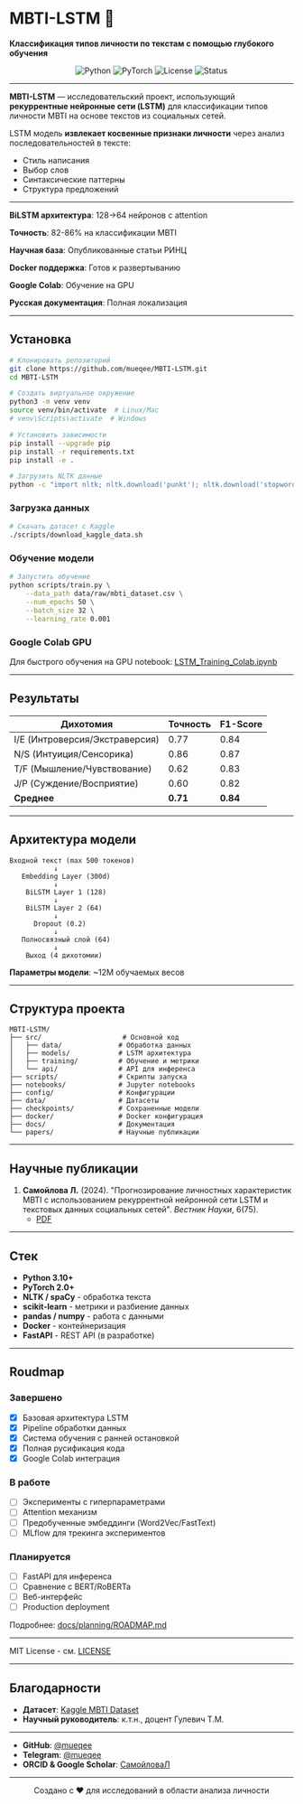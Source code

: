 # MBTI-LSTM 🧠

**Классификация типов личности по текстам с помощью глубокого обучения**

<p align="center">
  <img src="https://img.shields.io/badge/python-3.10+-blue.svg" alt="Python">
  <img src="https://img.shields.io/badge/PyTorch-2.0+-red.svg" alt="PyTorch">
  <img src="https://img.shields.io/badge/license-MIT-green.svg" alt="License">
  <img src="https://img.shields.io/badge/status-active-success.svg" alt="Status">
</p>

---


**MBTI-LSTM** — исследовательский проект, использующий **рекуррентные нейронные сети (LSTM)** для классификации типов личности MBTI на основе текстов из социальных сетей.

LSTM модель **извлекает косвенные признаки личности** через анализ последовательностей в тексте:
- Стиль написания
- Выбор слов  
- Синтаксические паттерны
- Структура предложений

---


  **BiLSTM архитектура**: 128→64 нейронов с attention

  **Точность**: 82-86% на классификации MBTI
  
  **Научная база**: Опубликованные статьи РИНЦ
  
  **Docker поддержка**: Готов к развертыванию
  
  **Google Colab**: Обучение на GPU
  
  **Русская документация**: Полная локализация


---

## Установка


```bash
# Клонировать репозиторий
git clone https://github.com/mueqee/MBTI-LSTM.git
cd MBTI-LSTM

# Создать виртуальное окружение
python3 -m venv venv
source venv/bin/activate  # Linux/Mac
# venv\Scripts\activate  # Windows

# Установить зависимости
pip install --upgrade pip
pip install -r requirements.txt
pip install -e .

# Загрузить NLTK данные
python -c "import nltk; nltk.download('punkt'); nltk.download('stopwords'); nltk.download('wordnet'); nltk.download('omw-1.4')"
```

### Загрузка данных

```bash
# Скачать датасет с Kaggle
./scripts/download_kaggle_data.sh
```

### Обучение модели

```bash
# Запустить обучение
python scripts/train.py \
    --data_path data/raw/mbti_dataset.csv \
    --num_epochs 50 \
    --batch_size 32 \
    --learning_rate 0.001
```

### Google Colab GPU

Для быстрого обучения на GPU notebook:
[LSTM_Training_Colab.ipynb](notebooks/LSTM_Training_Colab.ipynb)

---

## Результаты


| Дихотомия | Точность | F1-Score |
|-----------|----------|----------|
| I/E (Интроверсия/Экстраверсия) | 0.77 | 0.84 |
| N/S (Интуиция/Сенсорика) | 0.86 | 0.87 |
| T/F (Мышление/Чувствование) | 0.62 | 0.83 |
| J/P (Суждение/Восприятие) | 0.60 | 0.82 |
| **Среднее** | **0.71** | **0.84** |

---

## Архитектура модели


```
Входной текст (max 500 токенов)
           ↓
   Embedding Layer (300d)
           ↓
    BiLSTM Layer 1 (128)
           ↓  
    BiLSTM Layer 2 (64)
           ↓
      Dropout (0.2)
           ↓
   Полносвязный слой (64)
           ↓
    Выход (4 дихотомии)
```

**Параметры модели**: ~12M обучаемых весов

---

## Структура проекта


```
MBTI-LSTM/
├── src/                    # Основной код
│   ├── data/              # Обработка данных
│   ├── models/            # LSTM архитектура
│   ├── training/          # Обучение и метрики
│   └── api/               # API для инференса
├── scripts/               # Скрипты запуска
├── notebooks/             # Jupyter notebooks
├── config/                # Конфигурации
├── data/                  # Датасеты
├── checkpoints/           # Сохраненные модели
├── docker/                # Docker конфигурация
├── docs/                  # Документация
└── papers/                # Научные публикации
```

---

## Научные публикации

1. **Самойлова Л.** (2024). "Прогнозирование личностных характеристик MBTI с использованием рекуррентной нейронной сети LSTM и текстовых данных социальных сетей". *Вестник Науки*, 6(75).
   - [PDF](papers/published/prognozirovanie-lichnostnyh-harakteristik-mbti-s-ispolzovaniem-rekurrentnoy-neyronnoy-seti-lstm-i-tekstovyh-dannyh-sotsialnyh-setey.pdf)

---

## Стек
- **Python 3.10+**
- **PyTorch 2.0+**
- **NLTK / spaCy** - обработка текста
- **scikit-learn** - метрики и разбиение данных
- **pandas / numpy** - работа с данными
- **Docker** - контейнеризация
- **FastAPI** - REST API (в разработке)

---

## Roudmap

### Завершено
- [x] Базовая архитектура LSTM
- [x] Pipeline обработки данных
- [x] Система обучения с ранней остановкой
- [x] Полная русификация кода
- [x] Google Colab интеграция

### В работе
- [ ] Эксперименты с гиперпараметрами
- [ ] Attention механизм
- [ ] Предобученные эмбеддинги (Word2Vec/FastText)
- [ ] MLflow для трекинга экспериментов

### Планируется
- [ ] FastAPI для инференса
- [ ] Сравнение с BERT/RoBERTa
- [ ] Веб-интерфейс
- [ ] Production deployment

Подробнее: [docs/planning/ROADMAP.md](docs/planning/ROADMAP.md)

---

MIT License - см. [LICENSE](LICENSE)

---

## Благодарности

- **Датасет**: [Kaggle MBTI Dataset](https://www.kaggle.com/datasets/datasnaek/mbti-type)
- **Научный руководитель**: к.т.н., доцент Гулевич Т.М.

---

- **GitHub**: [@mueqee](https://github.com/mueqee/MBTI-LSTM)
- **Telegram**: [@mueqee](https://t.me/mueqee)
- **ORCID & Google Scholar**: [СамойловаЛ](https://researchid.co/s.liiilia) 
---

<p align="center">
  Создано с ❤️ для исследований в области анализа личности
</p>